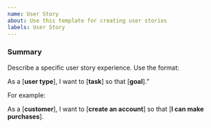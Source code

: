 ```yaml
---
name: User Story
about: Use this template for creating user stories
labels: User Story
---
```


<!--This is  a template - feel free to delete any and all of it and replace as appropriate-->

### Summary

Describe a specific user story experience. Use the format:

As a [__**user type**__], I want to [__**task**__] so that [__**goal**__].”


For example:

As a [__**customer**__], I want to [__**create an account**__] so that [__**I can make purchases**__].